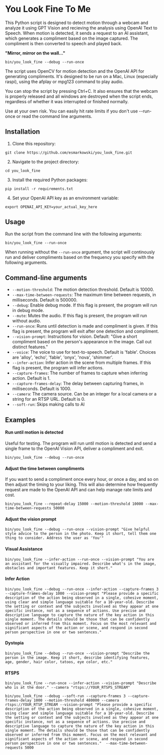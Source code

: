 # You Look Fine To Me

This Python script is designed to detect motion through a webcam and analyze it using GPT Vision and recieving the analysis using OpenAI Text to Speech. When motion is detected, it sends a request to an AI assistant, which generates a compliment based on the image captured. The compliment is then converted to speech and played back.

__"Mirror, mirror on the wall..."__
```
bin/you_look_fine --debug --run-once
```

The script uses OpenCV for motion detection and the OpenAI API for generating compliments. It's designed to be run on a Mac, Linux (especially raspi), using the afplay or mpg123 command to play audio.

You can stop the script by pressing Ctrl+C. It also ensures that the webcam is properly released and all windows are destroyed when the script ends, regardless of whether it was interrupted or finished normally.

Use at your own risk. You can easily hit rate limits if you don't use --run-once or read the command line arguments. 



## Installation

1. Clone this repository:
```
git clone https://github.com/esmarkowski/you_look_fine.git
```

2. Navigate to the project directory:
```
cd you_look_fine
```

3. Install the required Python packages:
```
pip install -r requirements.txt
```

4. Set your OpenAI API key as an environment variable:
```
export OPENAI_API_KEY=your_actual_key_here
```


## Usage

Run the script from the command line with the following arguments:

```
bin/you_look_fine --run-once
```
When running without the `--run-once` argument, the script will continously run and deliver compliments based on the frequency you specify with the following arguments. 

## Command-line arguments

- `--motion-threshold`: The motion detection threshold. Default is 10000.
- `--max-time-between-requests`: The maximum time between requests, in milliseconds. Default is 500000.
- `--debug`: Enable debug mode. If this flag is present, the program will run in debug mode.
- `--mute`: Mutes the audio. If this flag is present, the program will run without audio.
- `--run-once`: Runs until detection is made and compliment is given. If this flag is present, the program will exit after one detection and compliment.
- `--vision-prompt`: Instructions for vision. Default: "Give a short compliment based on the person's appearance in the image. Call out distinct features."
- `--voice`: The voice to use for text-to-speech. Default is 'fable'. Choices are 'alloy', 'echo', 'fable', 'onyx', 'nova', 'shimmer'.
- `--infer-action`: Infer action in the scene from multiple frames. If this flag is present, the program will infer actions.
- `--capture-frames`: The number of frames to capture when inferring action. Default is 1.
- `--capture-frames-delay`: The delay between capturing frames, in milliseconds. Default is 1000.
- `--camera`: The camera source. Can be an integer for a local camera or a string for an RTSP URL. Default is 0.
- `--soft-run`: Skips making calls to AI
  
## Examples

#### Run until motion is detected
Useful for testing. The program will run until motion is detected and send a single frame to the OpenAI Vision API, deliver a compliment and exit.

```
bin/you_look_fine --debug --run-once
```

#### Adjust the time between compliments

If you want to send a compliment once every hour, or once a day, and so on then adjust the timing to your liking. This will also determine how frequently request are made to the OpenAI API and can help manage
rate limits and cost. 

```
bin/you_look_fine --repeat-delay 15000 --motion-threshold 10000 --max-time-between-requests 50000
```

#### Adjust the vision prompt
```
bin/you_look_fine --debug --run-once --vision-prompt "Give helpful style advice to the person in the photo. Keep it short, tell them one thing to consider. Address the user as 'You'"
```

#### Visual Assistance
```
bin/you_look_fine --infer-action --run-once --vision-prompt "You are an assistant for the visually impaired. Describe what's in the image, obstacles and important features. Keep it short."
```

#### Infer Action

```
bin/you_look_fine --debug --run-once --infer-action --capture-frames 3 --capture-frames-delay 1000 --vision-prompt "Please provide a specific description of the action being observed in a single, cohesive moment, using clear and simple language suitable for a 10-year-old. Describe the setting or context and the subjects involved as they appear at one specific instance, not as a sequence of actions. Use precise and descriptive language to capture the nature of the key action in this single moment. The details should be those that can be confidently observed or inferred from this moment. Focus on the most relevant and significant aspects of the action or scene, and respond in second person perspective in one or two sentences."
```

#### Dystopia

```
bin/you_look_fine --debug --run-once --vision-prompt "Describe the person in the image. Keep it short, describe identifying features, age, gender, hair color, tatoos, eye color, etc."
```

#### RTSPS
```
bin/you_look_fine --run-once --infer-action --vision-prompt "Describe who is at the door." --camera "rtsps://YOUR_RTSPS_STREAM"
```
```
bin/you_look_fine --debug --soft-run --capture-frames 3 --capture-frames-delay 1000 --motion-threshold 480000 --camera rtsps://YOUR_RTSP_STREAM --vision-prompt "Please provide a specific description of the action being observed in a single, cohesive moment, using clear and simple language suitable for a 10-year-old. Describe the setting or context and the subjects involved as they appear at one specific instance, not as a sequence of actions. Use precise and descriptive language to capture the nature of the key action in this single moment. The details should be those that can be confidently observed or inferred from this moment. Focus on the most relevant and significant aspects of the action or scene, and respond in second person perspective in one or two sentences."  --max-time-between-requests 5000
```